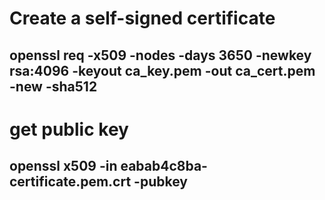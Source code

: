 # Create a self-signed certificate
## openssl req -x509 -nodes -days 3650 -newkey rsa:4096 -keyout ca_key.pem -out ca_cert.pem -new -sha512
# get public key
## openssl x509  -in eabab4c8ba-certificate.pem.crt -pubkey
